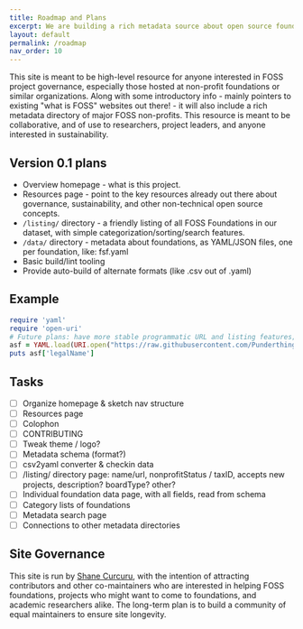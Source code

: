 ```yaml
---
title: Roadmap and Plans
excerpt: We are building a rich metadata source about open source foundations for use by researchers.
layout: default
permalink: /roadmap
nav_order: 10
---
```


This site is meant to be high-level resource for anyone interested in FOSS project governance, especially those hosted at non-profit foundations or similar organizations.  Along with some introductory info - mainly pointers to existing "what is FOSS" websites out there! - it will also include a rich metadata directory of major FOSS non-profits.  This resource is meant to be collaborative, and of use to researchers, project leaders, and anyone interested in sustainability.

## Version 0.1 plans

- Overview homepage - what is this project.
- Resources page - point to the key resources already out there about governance, sustainability, and other non-technical open source concepts.
- `/listing/` directory - a friendly listing of all FOSS Foundations in our dataset, with simple categorization/sorting/search features.
- `/data/` directory - metadata about foundations, as YAML/JSON files, one per foundation, like: fsf.yaml
- Basic build/lint tooling
- Provide auto-build of alternate formats (like .csv out of .yaml)

## Example

```ruby
require 'yaml'
require 'open-uri'
# Future plans: have more stable programmatic URL and listing features; offer CSV and other formats
asf = YAML.load(URI.open("https://raw.githubusercontent.com/Punderthings/fossfoundation/main/_foundations/asf.md"))
puts asf['legalName']
```

## Tasks

- [ ] Organize homepage & sketch nav structure
- [ ] Resources page
- [ ] Colophon
- [ ] CONTRIBUTING
- [ ] Tweak theme / logo?
- [ ] Metadata schema (format?)
- [ ] csv2yaml converter & checkin data
- [ ] /listing/ directory page: name/url, nonprofitStatus / taxID, accepts new projects, description? boardType? other?
- [ ] Individual foundation data page, with all fields, read from schema
- [ ] Category lists of foundations
- [ ] Metadata search page
- [ ] Connections to other metadata directories

## Site Governance

This site is run by [Shane Curcuru](https://shanecurcuru.org), with the intention of attracting contributors and other co-maintainers who are interested in helping FOSS foundations, projects who might want to come to foundations, and academic researchers alike.  The long-term plan is to build a community of equal maintainers to ensure site longevity.
